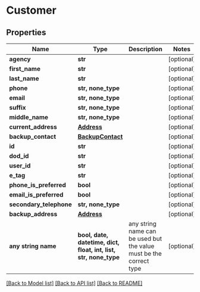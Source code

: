 # Customer


## Properties
Name | Type | Description | Notes
------------ | ------------- | ------------- | -------------
**agency** | **str** |  | [optional] 
**first_name** | **str** |  | [optional] 
**last_name** | **str** |  | [optional] 
**phone** | **str, none_type** |  | [optional] 
**email** | **str, none_type** |  | [optional] 
**suffix** | **str, none_type** |  | [optional] 
**middle_name** | **str, none_type** |  | [optional] 
**current_address** | [**Address**](Address.md) |  | [optional] 
**backup_contact** | [**BackupContact**](BackupContact.md) |  | [optional] 
**id** | **str** |  | [optional] 
**dod_id** | **str** |  | [optional] 
**user_id** | **str** |  | [optional] 
**e_tag** | **str** |  | [optional] 
**phone_is_preferred** | **bool** |  | [optional] 
**email_is_preferred** | **bool** |  | [optional] 
**secondary_telephone** | **str, none_type** |  | [optional] 
**backup_address** | [**Address**](Address.md) |  | [optional] 
**any string name** | **bool, date, datetime, dict, float, int, list, str, none_type** | any string name can be used but the value must be the correct type | [optional]

[[Back to Model list]](../README.md#documentation-for-models) [[Back to API list]](../README.md#documentation-for-api-endpoints) [[Back to README]](../README.md)


